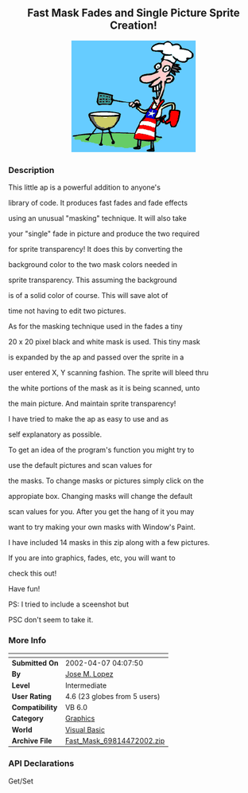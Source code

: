 ﻿<div align="center">

## Fast Mask Fades and Single Picture Sprite Creation\!

<img src="Chef.GIF">
</div>

### Description

This little ap is a powerful addition to anyone's

library of code. It produces fast fades and fade effects

using an unusual "masking" technique. It will also take

your "single" fade in picture and produce the two required

for sprite transparency! It does this by converting the

background color to the two mask colors needed in

sprite transparency. This assuming the background

is of a solid color of course. This will save alot of

time not having to edit two pictures.

As for the masking technique used in the fades a tiny

20 x 20 pixel black and white mask is used. This tiny mask

is expanded by the ap and passed over the sprite in a

user entered X, Y scanning fashion. The sprite will bleed thru

the white portions of the mask as it is being scanned, unto

the main picture. And maintain sprite transparency!

I have tried to make the ap as easy to use and as

self explanatory as possible.

To get an idea of the program's function you might try to

use the default pictures and scan values for

the masks. To change masks or pictures simply click on the

appropiate box. Changing masks will change the default

scan values for you. After you get the hang of it you may

want to try making your own masks with Window's Paint.

I have included 14 masks in this zip along with a few pictures.

If you are into graphics, fades, etc, you will want to

check this out!

Have fun!

PS: I tried to include a sceenshot but

PSC don't seem to take it.
 
### More Info
 


<span>             |<span>
---                |---
**Submitted On**   |2002-04-07 04:07:50
**By**             |[Jose M\. Lopez](https://github.com/Planet-Source-Code/PSCIndex/blob/master/ByAuthor/jose-m-lopez.md)
**Level**          |Intermediate
**User Rating**    |4.6 (23 globes from 5 users)
**Compatibility**  |VB 6\.0
**Category**       |[Graphics](https://github.com/Planet-Source-Code/PSCIndex/blob/master/ByCategory/graphics__1-46.md)
**World**          |[Visual Basic](https://github.com/Planet-Source-Code/PSCIndex/blob/master/ByWorld/visual-basic.md)
**Archive File**   |[Fast\_Mask\_69814472002\.zip](https://github.com/Planet-Source-Code/jose-m-lopez-fast-mask-fades-and-single-picture-sprite-creation__1-33582/archive/master.zip)

### API Declarations

Get/Set





